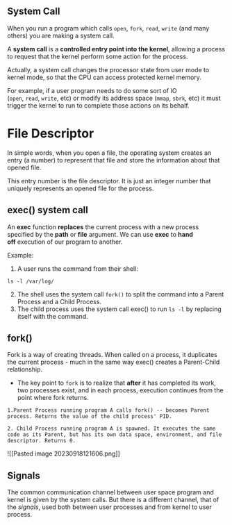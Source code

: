 

## System Call 

When you run a program which calls `open`, `fork`, `read`, `write` (and many others) you are making a system call.

A **system call** is a **controlled entry point into the kernel**, allowing a process to request that the kernel perform some action for the process.

Actually, a system call changes the processor state from user mode to kernel mode, so that the CPU can access protected kernel memory.

For example, if a user program needs to do some sort of IO (`open`, `read`, `write`, etc) or modify its address space (`mmap`, `sbrk`, etc) it must trigger the kernel to run to complete those actions on its behalf.


# **File Descriptor**

In simple words, when you open a file, the operating system creates an entry (a number) to represent that file and store the information about that opened file.  

This entry number is the file descriptor. It is just an integer number that uniquely represents an opened file for the process.



## exec() system call

An **exec** function **replaces** the current process with a new process specified by the **path** or **file** argument. We can use **exec** to **hand off** execution of our program to another.


Example:

1. A user runs the command from their shell:

```
ls -l /var/log/
```

2. The shell uses the system call `fork()` to split the command into a Parent Process and a Child Process.
3. The child process uses the system call exec() to run `ls -l` by replacing itself with the command.


## **fork()** 

Fork is a way of creating threads. When called on a process, it duplicates the current process - much in the same way exec() creates a Parent-Child relationship.

 - The key point to `fork` is to realize that **after** it has completed its work, two processes exist, and in each process, execution continues from the point where fork returns.


```
1.Parent Process running program A calls fork() -- becomes Parent process. Returns the value of the child process' PID.
  
2. Child Process running program A is spawned. It executes the same code as its Parent, but has its own data space, environment, and file descriptor. Returns 0.
```

![[Pasted image 20230918121606.png]]



## Signals

The common communication channel between user space program and kernel is given by the system calls. But there is a different channel, that of the _signals_, used both between user processes and from kernel to user process.

